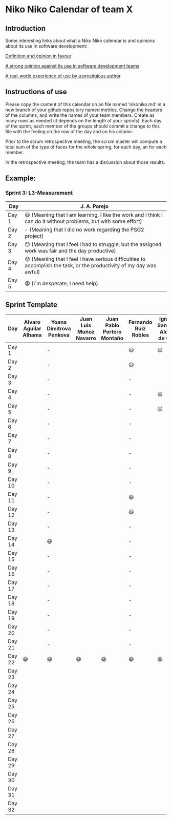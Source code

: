 # Niko Niko Calendar of team X
## Introduction
Some interesting links about what a Niko Niko calendar is and opinions about its use in software development:

[Definition and opinion in favour](https://blog.teammood.com/2018/07/24/evaluating-your-teams-health-with-the-niko-niko-calendar.html?utm_source=google&utm_medium=cpc&utm_campaign=blog-niko-niko&utm_content=niko-niko&utm_term=niko%20niko%20calendar&gclid=Cj0KCQjwsYb0BRCOARIsAHbLPhGYfc7zpSwEDx8KE3VjlsTyy1M1F8O8lxyOPWQTpjf71RjXeD5rgWsaAmEhEALw_wcB)

[A strong opinion against its use in software development teams](https://www.tinypulse.com/blog/sk-niko-niko-calendar-workplace-morale)

[A real-world experience of use by a prestigious author](https://www.javiergarzas.com/2015/05/calendarios-niko-niko.html)
## Instructions of use
Please copy the content of this calendar on an file named 'nikoniko.md' in a new branch of your github repository named metrics.
Change the headers of the columns, and write the names of your team members.
Create as many rows as needed (it depends on the length of your sprints).
Each day of the sprint, each member of the groups should commit a change to this file with the feeling on the row of the day and on his column. 

Prior to the scrum retrospective meeting, the scrum master will compute a total sum of the type of faces for the whole spring, for each day, an for each member.

In the retrospective meeting, the team has a discussion about those results.

## Example:

### Sprint 3: L3-Measurement 

| Day           | J. A. Parejo  |
| ------------- | ------------- |
| Day 1         |    :smiley: (Meaning that I am learning, I like the work and I think I can do it without problems, but with some effort) |
| Day 2         |    - (Meaning that I did no work regarding the PSG2 project)           |
| Day 3         |    :neutral_face:  (Meaning that I feel I had to struggle, but the assigned work was fair and the day productive)          |:fearful:
| Day 4         |    :worried: (Meaning that I feel I have serious difficulties to accomplish the task, or the productivity of my day was awful)           |
| Day 5         |    :fearful:   (I´m desperate, I need help)        |


## Sprint Template

| Day           | Alvaro Aguilar Alhama    | Yoana Dimitrova Penkova     | Juan Luis Muñoz Navarro     | Juan Pablo Portero Montaño    | Fernando Ruiz Robles     | Ignacio Sanabria Alonso de Caso     |
| ------------- | ------------- | -------------  | -------------  | -------------  | -------------  | -------------  |
| Day 1         |               |-                |                |                |:smiley:                |:smiley:                |
| Day 2         |               |-                |                |                |:smiley:                |                |
| Day 3         |               |-                |                |                |-                |                |
| Day 4         |               |-                |                |                |-                |:smiley:                |
| Day 5         |               |-                |                |                |-                |:smiley:                |
| Day 6         |               |-                |                |                |-                |                |
| Day 7         |               |-                |                |                |-                |                |
| Day 8         |               |-                |                |                |-                |                |
| Day 9         |               |-                |                |                |-                |                |
| Day 10        |               |-                |                |                |-                |                |
| Day 11        |               |-                |                |                |:smiley:                |                |
| Day 12        |               |-                |                |                |:smiley:                |                |
| Day 13        |               |-                |                |                |-                |                |
| Day 14        |               |:smiley:                |                |                |-                |                |
| Day 15        |               |-                |                |                |-                |                |
| Day 16        |               |-                |                |                |-                |                |
| Day 17        |               |-                |                |                |-                |                |
| Day 18        |               |-                |                |                |-                |                |
| Day 19        |               |-                |                |                |-                |                |
| Day 20        |               |-                |                |                |-                |                |
| Day 21        |               |-                |                |                |-                |                |
| Day 22        |:smiley:               |:smiley:                |:smiley:                |:smiley:                |:smiley:                |:smiley:                |
| Day 23        |               |                |                |                |                |                |
| Day 24        |               |                |                |                |                |                |
| Day 25        |               |                |                |                |                |                |
| Day 26        |               |                |                |                |                |                |
| Day 27        |               |                |                |                |                |                |
| Day 28        |               |                |                |                |                |                |
| Day 29        |               |                |                |                |                |                |
| Day 30        |               |                |                |                |                |                |
| Day 31        |               |                |                |                |                |                |
| Day 32        |               |                |                |                |                |                |

